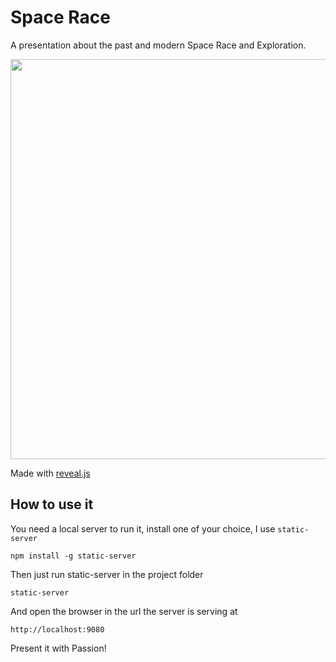 # Space Race

A presentation about the past and modern Space Race and Exploration.

<img src="https://images-assets.nasa.gov/image/as10-27-3890/as10-27-3890~orig.jpg" width="640px" height="640px" />

Made with [reveal.js](https://github.com/hakimel/reveal.js/)

## How to use it

You need a local server to run it, install one of your choice, I use `static-server`

```
npm install -g static-server
```

Then just run static-server in the project folder

```
static-server
```

And open the browser in the url the server is serving at

```
http://localhost:9080
```

Present it with Passion!
